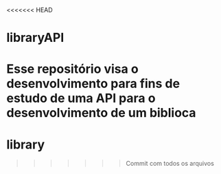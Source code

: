 <<<<<<< HEAD
# libraryAPI
Esse repositório visa o desenvolvimento para fins de estudo de uma API para o desenvolvimento de um biblioca
=======
# library
>>>>>>> Commit com todos os arquivos
